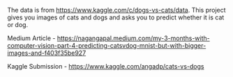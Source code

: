 The data is from https://www.kaggle.com/c/dogs-vs-cats/data. This project gives you images of cats and dogs and asks you to predict whether it is cat or dog.

Medium Article - https://nagangapal.medium.com/my-3-months-with-computer-vision-part-4-predicting-catsvdog-mnist-but-with-bigger-images-and-f403f35be927

Kaggle Submission - https://www.kaggle.com/angadp/cats-vs-dogs
